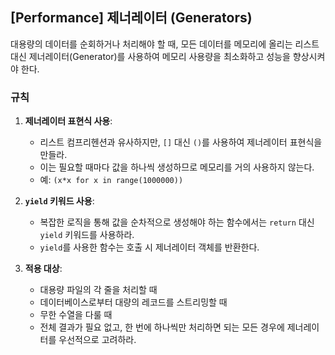 ## [Performance] 제너레이터 (Generators)

대용량의 데이터를 순회하거나 처리해야 할 때, 모든 데이터를 메모리에 올리는 리스트 대신 제너레이터(Generator)를 사용하여 메모리 사용량을 최소화하고 성능을 향상시켜야 한다.

### 규칙
1.  **제너레이터 표현식 사용**:
    -   리스트 컴프리헨션과 유사하지만, `[]` 대신 `()`를 사용하여 제너레이터 표현식을 만들라.
    -   이는 필요할 때마다 값을 하나씩 생성하므로 메모리를 거의 사용하지 않는다.
    -   예: `(x*x for x in range(1000000))`

2.  **`yield` 키워드 사용**:
    -   복잡한 로직을 통해 값을 순차적으로 생성해야 하는 함수에서는 `return` 대신 `yield` 키워드를 사용하라.
    -   `yield`를 사용한 함수는 호출 시 제너레이터 객체를 반환한다.

3.  **적용 대상**:
    -   대용량 파일의 각 줄을 처리할 때
    -   데이터베이스로부터 대량의 레코드를 스트리밍할 때
    -   무한 수열을 다룰 때
    -   전체 결과가 필요 없고, 한 번에 하나씩만 처리하면 되는 모든 경우에 제너레이터를 우선적으로 고려하라.